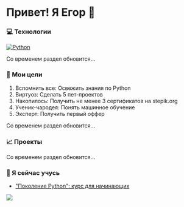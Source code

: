 # Привет! Я Егор 👋
### 💻 Технологии
[![Python](https://img.shields.io/badge/-Python-464646??style=flat-square&logo=Python)](https://www.python.org/)

Со временем раздел обновится...
### 🚀 Мои цели
1. Вспомнить все: Освежить знания по Python
2. Виртуоз: Сделать 5 пет-проектов
3. Накопилось: Получить не менее 3 сертификатов на stepik.org
4. Ученик-чародея: Понять машинное обучение
5. Эксперт: Получить первый оффер

Со временем раздел обновится...
### 📈 Проекты

Со временем раздел обновится...
### 🌱 Я сейчас учусь
- ["Поколение Python": курс для начинающих](https://stepik.org/course/58852/syllabus)

![](https://komarev.com/ghpvc/?username=EgorLekontsev&style=for-the-badge&color=5d0b0c)

